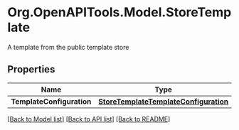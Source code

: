 # Org.OpenAPITools.Model.StoreTemplate
A template from the public template store
## Properties

Name | Type | Description | Notes
------------ | ------------- | ------------- | -------------
**TemplateConfiguration** | [**StoreTemplateTemplateConfiguration**](StoreTemplateTemplateConfiguration.md) |  | [optional] 

[[Back to Model list]](../README.md#documentation-for-models) [[Back to API list]](../README.md#documentation-for-api-endpoints) [[Back to README]](../README.md)

